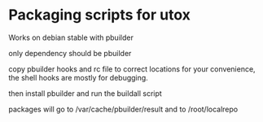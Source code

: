 Packaging scripts for utox
=========================

Works on debian stable with pbuilder

only dependency should be pbuilder

copy pbuilder hooks and rc file to correct locations for your convenience, the shell hooks are mostly for debugging.

then install pbuilder and run the buildall script

packages will go to /var/cache/pbuilder/result and to /root/localrepo
